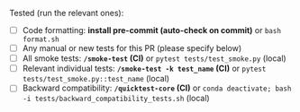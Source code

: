 <!-- Describe the changes in this PR -->



<!-- Describe the tests ran -->
<!-- Unit tests (tests/test_*.py) are part of GitHub CI; below are tests that launch on the cloud. -->

Tested (run the relevant ones):

- [ ] Code formatting: **install pre-commit (auto-check on commit)** or `bash format.sh`
- [ ] Any manual or new tests for this PR (please specify below)
- [ ] All smoke tests: **`/smoke-test` (CI)** or `pytest tests/test_smoke.py` (local)
- [ ] Relevant individual tests: **`/smoke-test -k test_name` (CI)** or `pytest tests/test_smoke.py::test_name` (local)
- [ ] Backward compatibility: **`/quicktest-core` (CI)** or `conda deactivate; bash -i tests/backward_compatibility_tests.sh` (local)

<!-- CI commands (/-prefixed) can only be triggered by repo members -->
